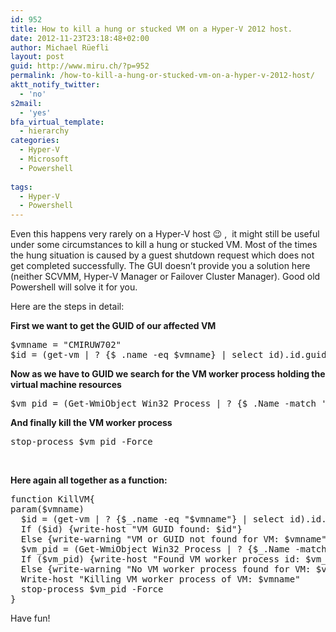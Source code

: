 ```yaml
---
id: 952
title: How to kill a hung or stucked VM on a Hyper-V 2012 host.
date: 2012-11-23T23:18:48+02:00
author: Michael Rüefli
layout: post
guid: http://www.miru.ch/?p=952
permalink: /how-to-kill-a-hung-or-stucked-vm-on-a-hyper-v-2012-host/
aktt_notify_twitter:
  - 'no'
s2mail:
  - 'yes'
bfa_virtual_template:
  - hierarchy
categories:
  - Hyper-V
  - Microsoft
  - Powershell
  
tags:
  - Hyper-V
  - Powershell
---
```

Even this happens very rarely on a Hyper-V host 😉 ,  it might still be useful under some circumstances to kill a hung or stucked VM. Most of the times the hung situation is caused by a guest shutdown request which does not get completed successfully. The GUI doesn&#8217;t provide you a solution here (neither SCVMM, Hyper-V Manager or Failover Cluster Manager). Good old Powershell will solve it for you.

Here are the steps in detail:

**First we want to get the GUID of our affected VM**

<pre>$vmname = "CMIRUW702"
$id = (get-vm | ? {$_.name -eq $vmname} | select id).id.guid</pre>

**Now as we have to GUID we search for the VM worker process holding the virtual machine resources**

<pre>$vm_pid = (Get-WmiObject Win32_Process | ? {$_.Name -match 'vmwp' -and $_.CommandLine -match $id}).ProcessId</pre>

**And finally kill the VM worker process**

<pre>stop-process $vm_pid -Force</pre>

&nbsp;

**Here again all together as a function:**

<pre>function KillVM{  
param($vmname)
  $id = (get-vm | ? {$_.name -eq "$vmname"} | select id).id.guid
  If ($id) {write-host "VM GUID found: $id"}
  Else {write-warning "VM or GUID not found for VM: $vmname"; break}
  $vm_pid = (Get-WmiObject Win32_Process | ? {$_.Name -match 'vmwp' -and $_.CommandLine -match $id}).ProcessId
  If ($vm_pid) {write-host "Found VM worker process id: $vm_pid"}
  Else {write-warning "No VM worker process found for VM: $vmname"}
  Write-host "Killing VM worker process of VM: $vmname"
  stop-process $vm_pid -Force
}</pre>

Have fun!